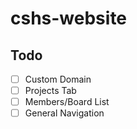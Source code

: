 # cshs-website

## Todo

- [ ] Custom Domain
- [ ] Projects Tab
- [ ] Members/Board List
- [ ] General Navigation

